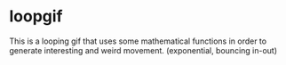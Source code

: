 # loopgif

This is a looping gif that uses some mathematical
functions in order to generate interesting and weird
movement. (exponential, bouncing in-out)
